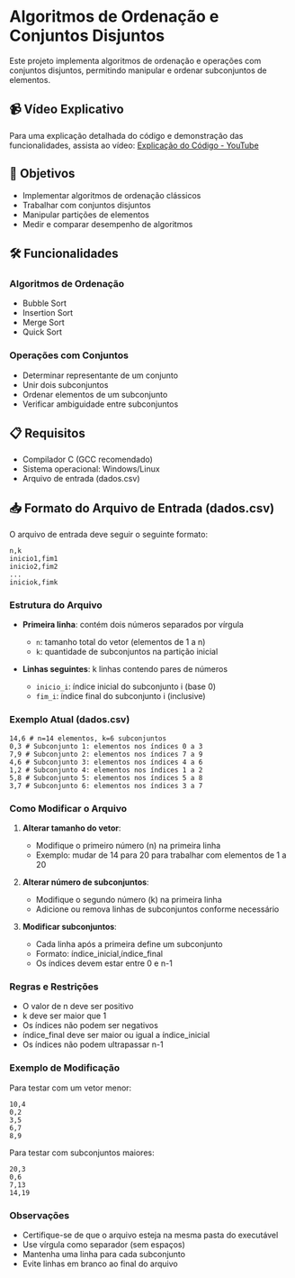 # Algoritmos de Ordenação e Conjuntos Disjuntos

Este projeto implementa algoritmos de ordenação e operações com conjuntos disjuntos, permitindo manipular e ordenar subconjuntos de elementos.

## 📹 Vídeo Explicativo
Para uma explicação detalhada do código e demonstração das funcionalidades, assista ao vídeo:
[Explicação do Código - YouTube](https://youtu.be/ZPXSHdjV8Sk)

## 🎯 Objetivos
- Implementar algoritmos de ordenação clássicos
- Trabalhar com conjuntos disjuntos
- Manipular partições de elementos
- Medir e comparar desempenho de algoritmos

## 🛠️ Funcionalidades

### Algoritmos de Ordenação
- Bubble Sort
- Insertion Sort
- Merge Sort
- Quick Sort

### Operações com Conjuntos
- Determinar representante de um conjunto
- Unir dois subconjuntos
- Ordenar elementos de um subconjunto
- Verificar ambiguidade entre subconjuntos

## 📋 Requisitos
- Compilador C (GCC recomendado)
- Sistema operacional: Windows/Linux
- Arquivo de entrada (dados.csv)

## 📥 Formato do Arquivo de Entrada (dados.csv)
O arquivo de entrada deve seguir o seguinte formato:
```
n,k
inicio1,fim1
inicio2,fim2
...
iniciok,fimk
```

### Estrutura do Arquivo
- **Primeira linha**: contém dois números separados por vírgula
  - `n`: tamanho total do vetor (elementos de 1 a n)
  - `k`: quantidade de subconjuntos na partição inicial

- **Linhas seguintes**: k linhas contendo pares de números
  - `inicio_i`: índice inicial do subconjunto i (base 0)
  - `fim_i`: índice final do subconjunto i (inclusive)

### Exemplo Atual (dados.csv)
```
14,6 # n=14 elementos, k=6 subconjuntos
0,3 # Subconjunto 1: elementos nos índices 0 a 3
7,9 # Subconjunto 2: elementos nos índices 7 a 9
4,6 # Subconjunto 3: elementos nos índices 4 a 6
1,2 # Subconjunto 4: elementos nos índices 1 a 2
5,8 # Subconjunto 5: elementos nos índices 5 a 8
3,7 # Subconjunto 6: elementos nos índices 3 a 7
```

### Como Modificar o Arquivo
1. **Alterar tamanho do vetor**:
   - Modifique o primeiro número (n) na primeira linha
   - Exemplo: mudar de 14 para 20 para trabalhar com elementos de 1 a 20

2. **Alterar número de subconjuntos**:
   - Modifique o segundo número (k) na primeira linha
   - Adicione ou remova linhas de subconjuntos conforme necessário

3. **Modificar subconjuntos**:
   - Cada linha após a primeira define um subconjunto
   - Formato: índice_inicial,índice_final
   - Os índices devem estar entre 0 e n-1

### Regras e Restrições
- O valor de n deve ser positivo
- k deve ser maior que 1
- Os índices não podem ser negativos
- índice_final deve ser maior ou igual a índice_inicial
- Os índices não podem ultrapassar n-1

### Exemplo de Modificação
Para testar com um vetor menor:

```
10,4
0,2
3,5
6,7
8,9
```

Para testar com subconjuntos maiores:

```
20,3
0,6
7,13
14,19
```

### Observações
- Certifique-se de que o arquivo esteja na mesma pasta do executável
- Use vírgula como separador (sem espaços)
- Mantenha uma linha para cada subconjunto
- Evite linhas em branco ao final do arquivo
